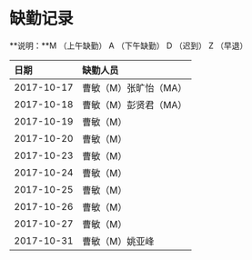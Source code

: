 # 缺勤记录

**说明：**M （上午缺勤） A （下午缺勤） D （迟到） Z （早退）

| **日期** | **缺勤人员** |
| :--- | :--- |
| 2017-10-17 | 曹敏（M）张旷怡（MA） |
| 2017-10-18 | 曹敏（M）彭贤君（MA） |
| 2017-10-19 | 曹敏（M） |
| 2017-10-20 | 曹敏（M） |
| 2017-10-23 | 曹敏（M） |
| 2017-10-24 | 曹敏（M） |
| 2017-10-25 | 曹敏（M） |
| 2017-10-26 | 曹敏（M） |
| 2017-10-27 | 曹敏（M） |
| 2017-10-31 | 曹敏（M）姚亚峰 |




































































































































































































































































































































































































